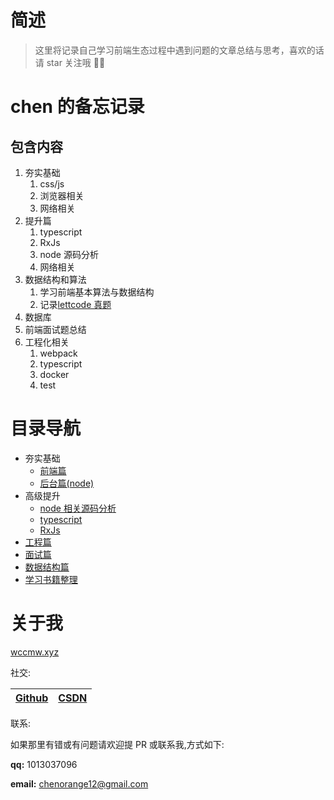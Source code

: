 # 简述

> 这里将记录自己学习前端生态过程中遇到问题的文章总结与思考，喜欢的话请 star 关注哦 👏👏

# chen 的备忘记录

## 包含内容

1. 夯实基础
   1. css/js
   2. 浏览器相关
   3. 网络相关
2. 提升篇
   1. typescript
   2. RxJs
   3. node 源码分析
   4. 网络相关
3. 数据结构和算法
   1. 学习前端基本算法与数据结构
   2. 记录[lettcode 真题](./packages/lettcode)
4. 数据库
5. 前端面试题总结
6. 工程化相关
   1. webpack
   2. typescript
   3. docker
   4. test

# 目录导航

- 夯实基础
  - [前端篇](https://cc7gs.github.io/FE_note/basic)
  - [后台篇(node)](https://cc7gs.github.io/FE_note/node_basic)
- 高级提升
  - [node 相关源码分析](https://cc7gs.github.io/FE_note/node_source)
  - [typescript](https://cc7gs.github.io/FE_note/typescript)
  - [RxJs](https://cc7gs.github.io/FE_note/RxJs)
- [工程篇](https://cc7gs.github.io/FE_note/ngineering)
- [面试篇](https://cc7gs.github.io/FE_note/interview/)
- [数据结构篇](https://cc7gs.github.io/FE_note/lettcode/)
- [学习书籍整理](./packages/books/)

# 关于我

[wccmw.xyz](https://wccmw.xyz)

社交:

| [Github](https://github.com/cc7gs) | [CSDN](https://blog.csdn.net/qq_37674616) |
| --- | --- |

联系:

如果那里有错或有问题请欢迎提 PR 或联系我,方式如下:

**qq:** 1013037096

**email:** chenorange12@gmail.com
